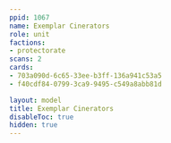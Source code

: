 ```yaml
---
ppid: 1067
name: Exemplar Cinerators
role: unit
factions:
- protectorate
scans: 2
cards:
- 703a090d-6c65-33ee-b3ff-136a941c53a5
- f40cdf84-0799-3ca9-9495-c549a8abb81d

layout: model
title: Exemplar Cinerators
disableToc: true
hidden: true
---
```

